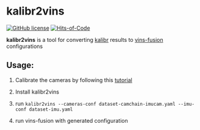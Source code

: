 # kalibr2vins

[![GitHub license](https://img.shields.io/badge/license-MIT-blue.svg)](https://github.com/alploskov/kalibr2vins/blob/master/LICENSE.txt)
[![Hits-of-Code](https://hitsofcode.com/github/alploskov/kalibr2vins?branch=main)](https://hitsofcode.com/github/alploskov/kalibr2vins/view?branch=main)

**kalibr2vins** is a tool for converting [kalibr](https://github.com/ethz-asl/kalibr) results to [vins-fusion](https://github.com/HKUST-Aerial-Robotics/VINS-Fusion) configurations

## Usage:

1. Calibrate the cameras by following this [tutorial](https://github.com/ethz-asl/kalibr/wiki/calibrating-the-vi-sensor)

2. Install kalibr2vins

3. run `kalibr2vins --cameras-conf dataset-camchain-imucam.yaml --imu-conf dataset-imu.yaml`

4. run vins-fusion with generated configuration
